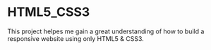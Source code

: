 # HTML5_CSS3

This project helpes me gain a great understanding of how to build a responsive website using only HTML5 & CSS3. 
